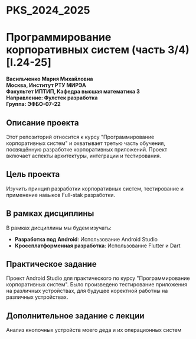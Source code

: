 # PKS_2024_2025
# Программирование корпоративных систем (часть 3/4) [I.24-25]

**Васильченко Мария Михайловна**  
**Москва, Институт РТУ МИРЭА**  
**Факультет ИПТИП, Кафедра высшая математика 3**  
**Направление: Фулстек разработка**  
**Группа: ЭФБО-07-22**

## Описание проекта

Этот репозиторий относится к курсу "Программирование корпоративных систем" и охватывает третью часть обучения, посвящённую разработке корпоративных приложений. Проект включает аспекты архитектуры, интеграции и тестирования.

## Цель проекта

Изучить принцип разработки корпоративных систем, тестирование и применение навыков Full-stak разработки.

## В рамках дисциплины

В рамках дисциплины мы будем изучать:

- **Разработка под Android**: Использование Android Studio 
- **Кроссплатформенная разработка**: Использование Flutter и Dart

## Практическое задание

Проект Android Studio для практического по курсу "Программирование корпоративных систем". Было произведено тестирование приложения на различных устройствах, для будущее коректной работны на различных устройствах.

## Дополнительное задание с лекции

Анализ кнопочных устройств моего деда и их операционных систем
